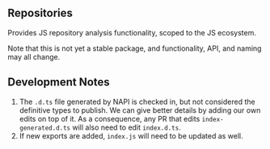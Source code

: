 ## Repositories

Provides JS repository analysis functionality, scoped to the JS ecosystem.

Note that this is not yet a stable package, and functionality, API, and naming may all change.

## Development Notes

1.  The `.d.ts` file generated by NAPI is checked in, but not considered the definitive types to publish. We can give better details by adding our own edits on top of it. As a consequence, any PR that edits `index-generated.d.ts` will also need to edit `index.d.ts`.
2.  If new exports are added, `index.js` will need to be updated as well.

